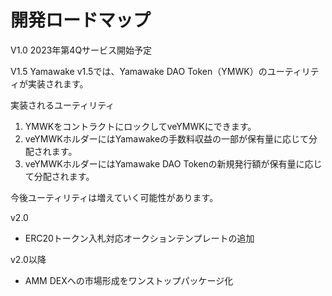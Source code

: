 # 開発ロードマップ

V1.0 2023年第4Qサービス開始予定

V1.5 Yamawake v1.5では、Yamawake DAO Token（YMWK）のユーティリティが実装されます。

実装されるユーティリティ

1. YMWKをコントラクトにロックしてveYMWKにできます。
2. veYMWKホルダーにはYamawakeの手数料収益の一部が保有量に応じて分配されます。
3. veYMWKホルダーにはYamawake DAO Tokenの新規発行額が保有量に応じて分配されます。

今後ユーティリティは増えていく可能性があります。

v2.0

* ERC20トークン入札対応オークションテンプレートの追加

v2.0以降

* AMM DEXへの市場形成をワンストップパッケージ化
